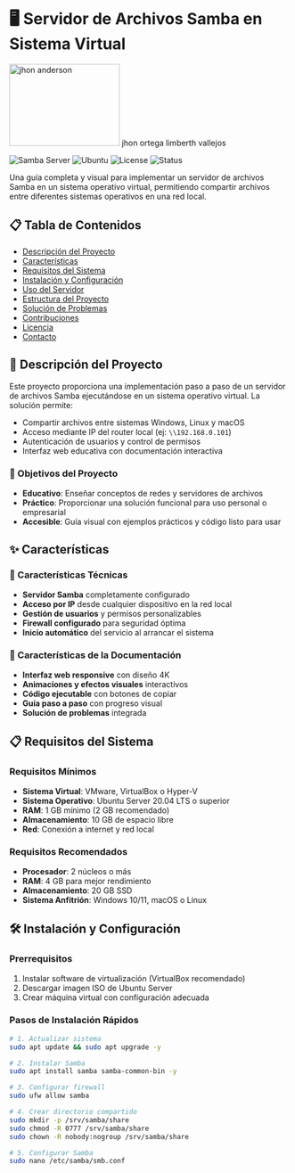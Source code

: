 # 🖥️ Servidor de Archivos Samba en Sistema Virtual
<img width="198" height="147" alt="jhon anderson" src="https://github.com/user-attachments/assets/33ba4e94-a526-4785-81f5-39dc439b2a69" />
jhon ortega                 limberth vallejos

![Samba Server](https://img.shields.io/badge/Samba-4.15.5-orange)
![Ubuntu](https://img.shields.io/badge/Ubuntu-20.04%20LTS-orange)
![License](https://img.shields.io/badge/License-MIT-blue)
![Status](https://img.shields.io/badge/Status-Activo-success)

Una guía completa y visual para implementar un servidor de archivos Samba en un sistema operativo virtual, permitiendo compartir archivos entre diferentes sistemas operativos en una red local.

## 📋 Tabla de Contenidos

- [Descripción del Proyecto](#descripción-del-proyecto)
- [Características](#características)
- [Requisitos del Sistema](#requisitos-del-sistema)
- [Instalación y Configuración](#instalación-y-configuración)
- [Uso del Servidor](#uso-del-servidor)
- [Estructura del Proyecto](#estructura-del-proyecto)
- [Solución de Problemas](#solución-de-problemas)
- [Contribuciones](#contribuciones)
- [Licencia](#licencia)
- [Contacto](#contacto)

## 🚀 Descripción del Proyecto

Este proyecto proporciona una implementación paso a paso de un servidor de archivos Samba ejecutándose en un sistema operativo virtual. La solución permite:

- Compartir archivos entre sistemas Windows, Linux y macOS
- Acceso mediante IP del router local (ej: `\\192.168.0.101`)
- Autenticación de usuarios y control de permisos
- Interfaz web educativa con documentación interactiva

### 🎯 Objetivos del Proyecto

- **Educativo**: Enseñar conceptos de redes y servidores de archivos
- **Práctico**: Proporcionar una solución funcional para uso personal o empresarial
- **Accesible**: Guía visual con ejemplos prácticos y código listo para usar

## ✨ Características

### 🔧 Características Técnicas
- **Servidor Samba** completamente configurado
- **Acceso por IP** desde cualquier dispositivo en la red local
- **Gestión de usuarios** y permisos personalizables
- **Firewall configurado** para seguridad óptima
- **Inicio automático** del servicio al arrancar el sistema

### 🎨 Características de la Documentación
- **Interfaz web responsive** con diseño 4K
- **Animaciones y efectos visuales** interactivos
- **Código ejecutable** con botones de copiar
- **Guía paso a paso** con progreso visual
- **Solución de problemas** integrada

## 📋 Requisitos del Sistema

### Requisitos Mínimos
- **Sistema Virtual**: VMware, VirtualBox o Hyper-V
- **Sistema Operativo**: Ubuntu Server 20.04 LTS o superior
- **RAM**: 1 GB mínimo (2 GB recomendado)
- **Almacenamiento**: 10 GB de espacio libre
- **Red**: Conexión a internet y red local

### Requisitos Recomendados
- **Procesador**: 2 núcleos o más
- **RAM**: 4 GB para mejor rendimiento
- **Almacenamiento**: 20 GB SSD
- **Sistema Anfitrión**: Windows 10/11, macOS o Linux

## 🛠️ Instalación y Configuración

### Prerrequisitos
1. Instalar software de virtualización (VirtualBox recomendado)
2. Descargar imagen ISO de Ubuntu Server
3. Crear máquina virtual con configuración adecuada

### Pasos de Instalación Rápidos

```bash
# 1. Actualizar sistema
sudo apt update && sudo apt upgrade -y

# 2. Instalar Samba
sudo apt install samba samba-common-bin -y

# 3. Configurar firewall
sudo ufw allow samba

# 4. Crear directorio compartido
sudo mkdir -p /srv/samba/share
sudo chmod -R 0777 /srv/samba/share
sudo chown -R nobody:nogroup /srv/samba/share

# 5. Configurar Samba
sudo nano /etc/samba/smb.conf
